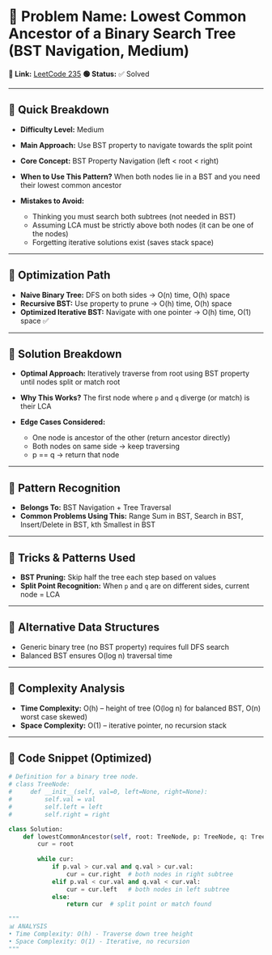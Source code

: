 # 🔹 Problem Name: Lowest Common Ancestor of a Binary Search Tree (BST Navigation, Medium)

**🔗 Link:** [LeetCode 235](https://leetcode.com/problems/lowest-common-ancestor-of-a-binary-search-tree/)
**🟢 Status:** ✅ Solved

---

## 🔹 Quick Breakdown

* **Difficulty Level:** Medium
* **Main Approach:** Use BST property to navigate towards the split point
* **Core Concept:** BST Property Navigation (left < root < right)
* **When to Use This Pattern?** When both nodes lie in a BST and you need their lowest common ancestor
* **Mistakes to Avoid:**

  * Thinking you must search both subtrees (not needed in BST)
  * Assuming LCA must be strictly above both nodes (it can be one of the nodes)
  * Forgetting iterative solutions exist (saves stack space)

---

## 🔹 Optimization Path

* **Naive Binary Tree:** DFS on both sides → O(n) time, O(h) space
* **Recursive BST:** Use property to prune → O(h) time, O(h) space
* **Optimized Iterative BST:** Navigate with one pointer → O(h) time, O(1) space ✅

---

## 🔹 Solution Breakdown

* **Optimal Approach:** Iteratively traverse from root using BST property until nodes split or match root
* **Why This Works?** The first node where `p` and `q` diverge (or match) is their LCA
* **Edge Cases Considered:**

  * One node is ancestor of the other (return ancestor directly)
  * Both nodes on same side → keep traversing
  * p == q → return that node

---

## 🔹 Pattern Recognition

* **Belongs To:** BST Navigation + Tree Traversal
* **Common Problems Using This:** Range Sum in BST, Search in BST, Insert/Delete in BST, kth Smallest in BST

---

## 🔹 Tricks & Patterns Used

* **BST Pruning:** Skip half the tree each step based on values
* **Split Point Recognition:** When `p` and `q` are on different sides, current node = LCA

---

## 🔹 Alternative Data Structures

* Generic binary tree (no BST property) requires full DFS search
* Balanced BST ensures O(log n) traversal time

---

## 🔹 Complexity Analysis

* **Time Complexity:** O(h) – height of tree (O(log n) for balanced BST, O(n) worst case skewed)
* **Space Complexity:** O(1) – iterative pointer, no recursion stack

---

## 🔹 Code Snippet (Optimized)

```python
# Definition for a binary tree node.
# class TreeNode:
#     def __init__(self, val=0, left=None, right=None):
#         self.val = val
#         self.left = left
#         self.right = right

class Solution:
    def lowestCommonAncestor(self, root: TreeNode, p: TreeNode, q: TreeNode) -> TreeNode:
        cur = root
    
        while cur:
            if p.val > cur.val and q.val > cur.val:
                cur = cur.right  # both nodes in right subtree
            elif p.val < cur.val and q.val < cur.val:
                cur = cur.left   # both nodes in left subtree
            else:
                return cur  # split point or match found

"""
📊 ANALYSIS
• Time Complexity: O(h) - Traverse down tree height
• Space Complexity: O(1) - Iterative, no recursion
"""
```
